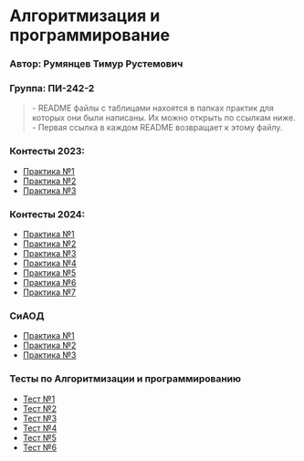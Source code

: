 # Алгоритмизация и программирование  
### Автор:  Румянцев Тимур Рустемович  
### Группа: ПИ-242-2

> \- README файлы с таблицами нахоятся в папках практик для которых они были написаны. Их можно открыть по ссылкам ниже.  
> \- Первая ссылка в каждом README возвращает к этому файлу.

### Контесты 2023:
- [Практика №1](https://github.com/Teru3301/KFU/blob/main/Contests/Contest-2023-09-12/README.md)
- [Практика №2](https://github.com/Teru3301/KFU/blob/main/Contests/Contest-2023-09-19/README.md)
- [Практика №3](https://github.com/Teru3301/KFU/blob/main/Contests/Contest-2023-10-03/README.md)

### Контесты 2024:
- [Практика №1](https://github.com/Teru3301/KFU/blob/main/Contests/Contest-2024-09-11/README.md) 
- [Практика №2](https://github.com/Teru3301/KFU/blob/main/Contests/Contest-2024-09-18/README.md) 
- [Практика №3](https://github.com/Teru3301/KFU/blob/main/Contests/Contest-2024-09-25/README.md)
- [Практика №4](https://github.com/Teru3301/KFU/blob/main/Contests/Contest-2024-10-02/README.md)
- [Практика №5](https://github.com/Teru3301/KFU/blob/main/Contests/Contest-2024-10-09/README.md)
- [Практика №6](https://github.com/Teru3301/KFU/blob/main/Contests/Contest-2024-10-16/README.md)
- [Практика №7](https://github.com/Teru3301/KFU/blob/main/Contests/Contest-2024-10-23/README.md)

### СиАОД
- [Практика №1](https://github.com/Teru3301/KFU/blob/main/SiAOD/pz-01/README.md) 
- [Практика №2](https://github.com/Teru3301/KFU/blob/main/SiAOD/pz-02/README.md) 
- [Практика №3](https://github.com/Teru3301/KFU/blob/main/SiAOD/pz-03/README.md)

### Тесты по Алгоритмизации и программированию
- [Тест №1](https://github.com/Teru3301/KFU/blob/main/Tests/trial-test-1/README.md)
- [Тест №2](https://github.com/Teru3301/KFU/blob/main/Tests/trial-test-2/README.md)
- [Тест №3](https://github.com/Teru3301/KFU/blob/main/Tests/trial-test-3/README.md)
- [Тест №4](https://github.com/Teru3301/KFU/blob/main/Tests/trial-test-4/README.md)
- [Тест №5](https://github.com/Teru3301/KFU/blob/main/Tests/trial-test-5/README.md)
- [Тест №6](https://github.com/Teru3301/KFU/blob/main/Tests/trial-test-6/README.md)
